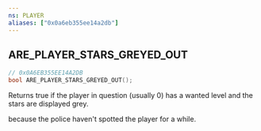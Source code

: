 ```yaml
---
ns: PLAYER
aliases: ["0x0a6eb355ee14a2db"]
---
```

## ARE_PLAYER_STARS_GREYED_OUT

```c
// 0x0A6EB355EE14A2DB
bool ARE_PLAYER_STARS_GREYED_OUT();
```

Returns true if the player in question (usually 0) has a wanted level and the stars are displayed grey.

because the police haven't spotted the player for a while.

